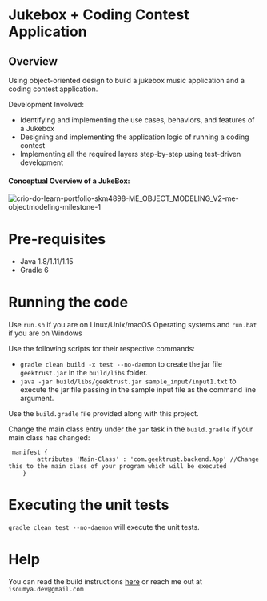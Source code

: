 # Jukebox + Coding Contest Application

## Overview

Using object-oriented design to build a jukebox music application and a coding contest application. 

Development Involved:
*  Identifying and implementing the use cases, behaviors, and features of a Jukebox
*  Designing and implementing the application logic of running a coding contest
*  Implementing all the required layers step-by-step using test-driven development

  #### Conceptual Overview of a JukeBox: 
  ![crio-do-learn-portfolio-skm4898-ME_OBJECT_MODELING_V2-me-objectmodeling-milestone-1](https://github.com/SoumyaMehta/Object-Modeling/assets/69056406/7c8a743b-8886-4ed9-a6b5-50546ac0d0e7)



# Pre-requisites

* Java 1.8/1.11/1.15
* Gradle 6

# Running the code

Use `run.sh` if you are on Linux/Unix/macOS Operating systems and `run.bat` if you are on Windows

Use the following scripts for their respective commands:
* `gradle clean build -x test --no-daemon` to create the jar file `geektrust.jar` in the `build/libs` folder.
* `java -jar build/libs/geektrust.jar sample_input/input1.txt` to execute the jar file passing in the sample input file as the command line argument.

Use the `build.gradle` file provided along with this project. 

Change the main class entry under the `jar` task in the `build.gradle` if your main class has changed:
```
 manifest {
        attributes 'Main-Class' : 'com.geektrust.backend.App' //Change this to the main class of your program which will be executed
    }
```

# Executing the unit tests

 `gradle clean test --no-daemon` will execute the unit tests.

# Help

You can read the build instructions [here](https://github.com/geektrust/coding-problem-artefacts/tree/master/Java) or reach me out at `isoumya.dev@gmail.com`


